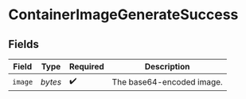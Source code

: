 # ContainerImageGenerateSuccess


## Fields

| Field                     | Type                      | Required                  | Description               |
| ------------------------- | ------------------------- | ------------------------- | ------------------------- |
| `image`                   | *bytes*                   | :heavy_check_mark:        | The base64-encoded image. |